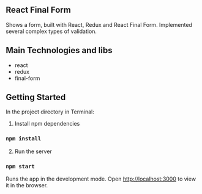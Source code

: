 ## React Final Form

Shows a form, built with React, Redux and React Final Form. Implemented several complex types of validation.

## Main Technologies and libs

- react
- redux
- final-form

## Getting Started

In the project directory in Terminal:

1. Install npm dependencies

### `npm install`

2. Run the server

### `npm start`

Runs the app in the development mode.
Open [http://localhost:3000](http://localhost:3000) to view it in the browser.